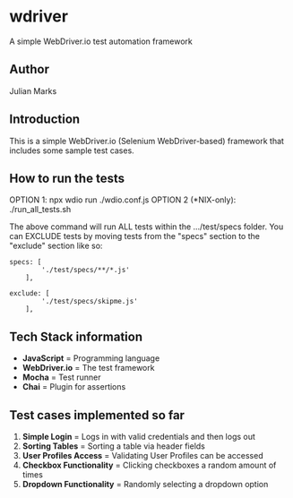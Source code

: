 # wdriver
A simple WebDriver.io test automation framework

## Author
Julian Marks

## Introduction
This is a simple WebDriver.io (Selenium WebDriver-based) framework that includes some sample test cases.

## How to run the tests
OPTION 1: npx wdio run ./wdio.conf.js
OPTION 2 (*NIX-only): ./run_all_tests.sh

The above command will run ALL tests within the .../test/specs folder. You can EXCLUDE tests by moving tests from the "specs" section to the "exclude" section like so:

```
specs: [
        './test/specs/**/*.js'
    ],

exclude: [
        './test/specs/skipme.js'
    ],
```

## Tech Stack information
- <B>JavaScript</B> = Programming language
- <B>WebDriver.io</B> = The test framework
- <B>Mocha</B> = Test runner
- <B>Chai</B> = Plugin for assertions

## Test cases implemented so far
<OL> 
<LI><B>Simple Login</B> = Logs in with valid credentials and then logs out
<LI><B>Sorting Tables</B> = Sorting a table via header fields
<LI><B>User Profiles Access</B> = Validating User Profiles can be accessed
<LI><B>Checkbox Functionality</B> = Clicking checkboxes a random amount of times
<LI><B>Dropdown Functionality</B> = Randomly selecting a dropdown option
</OL> 
